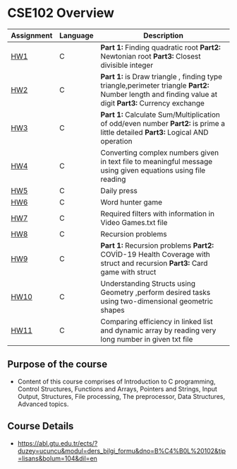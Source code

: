 # CSE102 Overview

Assignment  | Language | Description
------------- | ------------- | ------------- 
[HW1](https://github.com/okantorun/CSE102-Assignments/tree/main/HW1)  | C | __Part 1:__  Finding quadratic root __Part2:__ Newtonian root __Part3:__ Closest divisible integer
[HW2](https://github.com/okantorun/CSE102-Assignments/tree/main/HW2)  | C | __Part 1:__ is Draw triangle , finding type triangle,perimeter triangle __Part2:__ Number length and finding value at digit __Part3:__ Currency exchange
[HW3](https://github.com/okantorun/CSE102-Assignments/tree/main/HW3)  | C |  __Part 1:__  Calculate Sum/Multiplication of odd/even number __Part2:__ is prime a little detailed __Part3:__ Logical AND operation
[HW4](https://github.com/okantorun/CSE102-Assignments/tree/main/HW4)  | C | Converting complex numbers given in text file to meaningful message using given equations using file reading
[HW5](https://github.com/okantorun/CSE102-Assignments/tree/main/HW5)  | C | Daily press
[HW6](https://github.com/okantorun/CSE102-Assignments/tree/main/HW6)  | C | Word hunter game
[HW7](https://github.com/okantorun/CSE102-Assignments/tree/main/HW7)  | C | Required filters with information in Video Games.txt file
[HW8](https://github.com/okantorun/CSE102-Assignments/tree/main/HW8)  | C | Recursion problems
[HW9](https://github.com/okantorun/CSE102-Assignments/tree/main/HW9)  | C | __Part 1:__ Recursion problems __Part2:__ COVİD-19 Health Coverage with struct and recursion __Part3:__ Card game with struct
[HW10](https://github.com/okantorun/CSE102-Assignments/tree/main/HW10)  | C | Understanding Structs using Geometry ,perform desired tasks using two-dimensional geometric shapes
[HW11](https://github.com/okantorun/CSE102-Assignments/tree/main/HW11)  | C | Comparing efficiency in linked list and dynamic array by reading very long number in given txt file

## Purpose of the course
- Content of this course comprises of Introduction to C programming, Control Structures, Functions and Arrays, Pointers and Strings, Input Output, Structures, File processing, The preprocessor, Data Structures, Advanced topics.

## Course Details
- https://abl.gtu.edu.tr/ects/?duzey=ucuncu&modul=ders_bilgi_formu&dno=B%C4%B0L%20102&tip=lisans&bolum=104&dil=en
